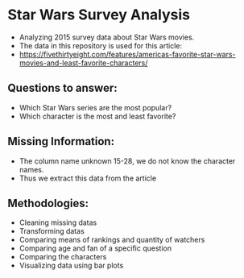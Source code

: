 # Star Wars Survey Analysis
* Analyzing 2015 survey data about Star Wars movies.
* The data in this repository is used for this article:
* https://fivethirtyeight.com/features/americas-favorite-star-wars-movies-and-least-favorite-characters/

## Questions to answer:
  * Which Star Wars series are the most popular?
  * Which character is the most and least favorite?

## Missing Information:
  * The column name unknown 15-28, we do not know the character names.
  * Thus we extract this data from the article

## Methodologies:
  * Cleaning missing datas
  * Transforming datas
  * Comparing means of rankings and quantity of watchers
  * Comparing age and fan of a specific question
  * Comparing the characters
  * Visualizing data using bar plots
  
